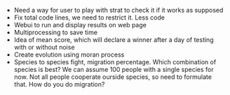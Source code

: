 * Need a way for user to play with strat to check it if it works as supposed
* Fix total code lines, we need to restrict it. Less code
* Webui to run and display results on web page
* Multiprocessing to save time
* Idea of mean score, which will declare a winner after a day of testing with or without noise
* Create evolution using moran process
* Species to species fight, migration percentage. Which combination of species is best? We can assume 100 people with a single species for now. Not all people cooperate ourside species, so need to formulate that. How do you do migration?
